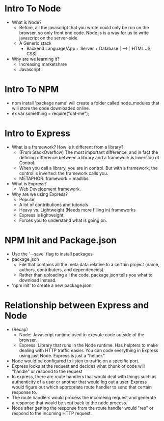 # Intro To Node

* What is Node?
    - Before, all the javascript that you wrote could only be run on the browser, so only front end code. Node.js is a way for us to write javascript on the server-side.
    - A Generic stack
        - Backend Language/App + Server + Database | --> | HTML JS CSS|
* Why are we learning it?
    - Increasing marketshare
    - Javascript

# Intro To NPM
* npm install 'package name' will create a folder called node_modules that will store the code downloaded online.
* ex var something = require("cat-me");

# Intro to Express
* What is a framework? How is it different from a library?
    - (From StackOverflow) The most important difference, and in fact the defining difference between a library and a framework is Inversion of Control. 
    - When you call a library, you are in control. But with a framework, the control is inverted: the framework calls you. 
    - METAPHOR: framework = madlibs
* What is Express?
    - Web Development framework.
* Why are we using Express? 
    - Popular
    - A lot of contributions and tutorials
    - Heavy vs. Lightweight (Needs more filling in) frameworks
    - Express is lightweight
    - Forces you to understand what is going on. 

# NPM Init and Package.json
* Use the '--save' flag to install packages
* package.json
    - File that contains all the meta data relative to a certain project (name, authors, contributers, and dependencies). 
    - Rather than uploading all the code, package.json tells you what to download instead. 
* 'npm init' to create a new package.json

# Relationship between Express and Node
* (Recap)
    - Node: Javascript runtime used to exevute code outside of the browser. 
    - Express: Library that runs in the Node runtime. Has helpters to make dealing with HTTP traffic easier. You can code everything in Express using just Node. Express is just a "helper."
* Node would be configured to listen to traffic on a specific port. 
* Express looks at the request and decides what chunk of code will "handle" or respond to the request
* In express, there are route handlers that would deal with things such as authenticity of a user or another that would log out a user. Express would figure out which appropriate route handler to send that certain response to. 
* The route handlers would process the incomeing request and generate a response that would be sent back to the node process. 
* Node after getting the response from the route handler would "res" or respond to the incoming HTTP request. 
